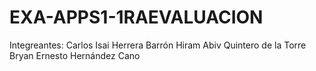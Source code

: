 # EXA-APPS1-1RAEVALUACION

Integreantes:
Carlos Isai Herrera Barrón
Hiram Abiv Quintero de la Torre
Bryan Ernesto Hernández Cano
